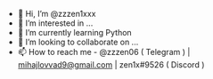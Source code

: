 - 👋 Hi, I’m @zzzen1xxx
- 👀 I’m interested in ...
- 🌱 I’m currently learning Python
- 💞️ I’m looking to collaborate on ...
- 📫 How to reach me - @zzzen06 ( Telegram ) | mihajlovvad9@gmail.com | zen1x#9526 ( Discord )
